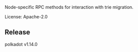 Node-specific RPC methods for interaction with trie migration.

License: Apache-2.0


## Release

polkadot v1.14.0
